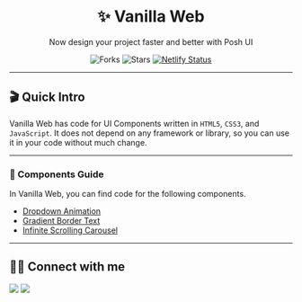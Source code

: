 <div align="center">

# ✨ Vanilla Web

Now design your project faster and better with Posh UI

![Forks](https://img.shields.io/github/forks/hsnice16/vanilla-web)
![Stars](https://img.shields.io/github/stars/hsnice16/vanilla-web)
[![Netlify Status](https://api.netlify.com/api/v1/badges/b4ad1b70-9f1f-40eb-93fa-cbd4e4c09ff6/deploy-status)](https://app.netlify.com/sites/vanilla-web/deploys)

</div>

---

## 🎬 Quick Intro

Vanilla Web has code for UI Components written in `HTML5`, `CSS3`, and `JavaScript`. It does not depend on any framework or library, so you can use it in your code without much change.

---

### 📜 Components Guide

In Vanilla Web, you can find code for the following components.

- [Dropdown Animation](https://github.com/hsnice16/vanilla-web/tree/main/dropdown-animation)
- [Gradient Border Text](https://github.com/hsnice16/vanilla-web/tree/main/gradient-border-text)
- [Infinite Scrolling Carousel](https://github.com/hsnice16/vanilla-web/tree/main/infinite-scrolling-carousel)

---

## 👨‍💻 Connect with me

<a href="https://twitter.com/hsnice16"><img src="https://img.shields.io/badge/Twitter-1DA1F2?style=for-the-badge&logo=twitter&logoColor=white"/></a>
<a href="https://www.linkedin.com/in/hsnice16/"><img src="https://img.shields.io/badge/LinkedIn-0077B5?style=for-the-badge&logo=linkedin&logoColor=white"/></a>
